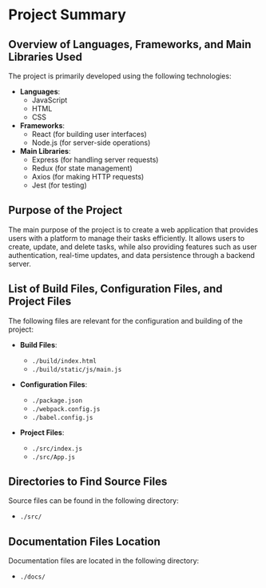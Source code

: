 # Project Summary

## Overview of Languages, Frameworks, and Main Libraries Used
The project is primarily developed using the following technologies:
- **Languages**: 
  - JavaScript
  - HTML
  - CSS
- **Frameworks**: 
  - React (for building user interfaces)
  - Node.js (for server-side operations)
- **Main Libraries**: 
  - Express (for handling server requests)
  - Redux (for state management)
  - Axios (for making HTTP requests)
  - Jest (for testing)

## Purpose of the Project
The main purpose of the project is to create a web application that provides users with a platform to manage their tasks efficiently. It allows users to create, update, and delete tasks, while also providing features such as user authentication, real-time updates, and data persistence through a backend server.

## List of Build Files, Configuration Files, and Project Files
The following files are relevant for the configuration and building of the project:
- **Build Files**:
  - `./build/index.html`
  - `./build/static/js/main.js`
  
- **Configuration Files**:
  - `./package.json`
  - `./webpack.config.js`
  - `./babel.config.js`
  
- **Project Files**:
  - `./src/index.js`
  - `./src/App.js`

## Directories to Find Source Files
Source files can be found in the following directory:
- `./src/`

## Documentation Files Location
Documentation files are located in the following directory:
- `./docs/`
